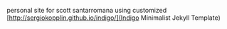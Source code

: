 personal site for scott santarromana using customized [http://sergiokopplin.github.io/indigo/](Indigo Minimalist Jekyll Template)